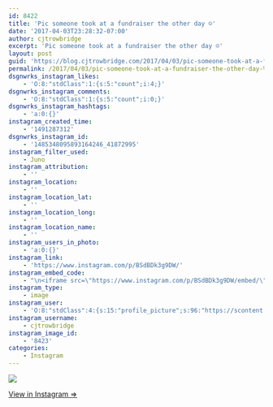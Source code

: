 ```yaml
---
id: 8422
title: 'Pic someone took at a fundraiser the other day ☺️'
date: '2017-04-03T23:28:32-07:00'
author: cjtrowbridge
excerpt: 'Pic someone took at a fundraiser the other day ☺️'
layout: post
guid: 'https://blog.cjtrowbridge.com/2017/04/03/pic-someone-took-at-a-fundraiser-the-other-day-%e2%98%ba%ef%b8%8f/'
permalink: /2017/04/03/pic-someone-took-at-a-fundraiser-the-other-day-%e2%98%ba%ef%b8%8f/
dsgnwrks_instagram_likes:
    - 'O:8:"stdClass":1:{s:5:"count";i:4;}'
dsgnwrks_instagram_comments:
    - 'O:8:"stdClass":1:{s:5:"count";i:0;}'
dsgnwrks_instagram_hashtags:
    - 'a:0:{}'
instagram_created_time:
    - '1491287312'
dsgnwrks_instagram_id:
    - '1485348095893164246_41872995'
instagram_filter_used:
    - Juno
instagram_attribution:
    - ''
instagram_location:
    - ''
instagram_location_lat:
    - ''
instagram_location_long:
    - ''
instagram_location_name:
    - ''
instagram_users_in_photo:
    - 'a:0:{}'
instagram_link:
    - 'https://www.instagram.com/p/BSdBDk3g9DW/'
instagram_embed_code:
    - "\n<iframe src=\"https://www.instagram.com/p/BSdBDk3g9DW/embed/\" width=\"612\" height=\"710\" frameborder=\"0\" scrolling=\"no\" allowtransparency=\"true\" class=\"insta-image-embed\"></iframe>\n"
instagram_type:
    - image
instagram_user:
    - 'O:8:"stdClass":4:{s:15:"profile_picture";s:96:"https://scontent.cdninstagram.com/t51.2885-19/s150x150/13724650_1188772791164794_142557231_a.jpg";s:2:"id";s:8:"41872995";s:9:"full_name";s:13:"CJ Trowbridge";s:8:"username";s:12:"cjtrowbridge";}'
instagram_username:
    - cjtrowbridge
instagram_image_id:
    - '8423'
categories:
    - Instagram
---
```


[![](https://blog.cjtrowbridge.com/wp-content/uploads/2017/04/1491287312-1-1.jpg)](https://www.instagram.com/p/BSdBDk3g9DW/)

[View in Instagram ⇒](https://www.instagram.com/p/BSdBDk3g9DW/)